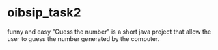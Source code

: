 # oibsip_task2
funny and easy "Guess the number" is a short java project that allow the user to guess the number generated by the computer.
